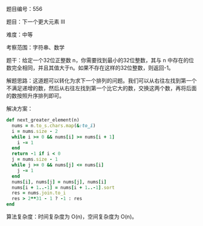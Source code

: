 题目编号：556

题目：下一个更大元素 III

难度：中等

考察范围：字符串、数学

题干：给定一个32位正整数 n，你需要找到最小的32位整数，其与 n 中存在的位数完全相同，并且其值大于n。如果不存在这样的32位整数，则返回-1。

解题思路：这道题可以转化为求下一个排列的问题。我们可以从右往左找到第一个不满足递增的数，然后从右往左找到第一个比它大的数，交换这两个数，再将后面的数按照升序排列即可。

解决方案：

```ruby
def next_greater_element(n)
  nums = n.to_s.chars.map(&:to_i)
  i = nums.size - 2
  while i >= 0 && nums[i] >= nums[i + 1]
    i -= 1
  end
  return -1 if i < 0
  j = nums.size - 1
  while j >= 0 && nums[j] <= nums[i]
    j -= 1
  end
  nums[i], nums[j] = nums[j], nums[i]
  nums[i + 1..-1] = nums[i + 1..-1].sort
  res = nums.join.to_i
  res > 2**31 - 1 ? -1 : res
end
```

算法复杂度：时间复杂度为 O(n)，空间复杂度为 O(n)。